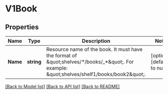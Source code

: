 # V1Book

## Properties
Name | Type | Description | Notes
------------ | ------------- | ------------- | -------------
**Name** | **string** | Resource name of the book. It must have the format of \&quot;shelves/_*_/books/_*\&quot;. For example: \&quot;shelves/shelf1/books/book2\&quot;. | [optional] [default to null]

[[Back to Model list]](../README.md#documentation-for-models) [[Back to API list]](../README.md#documentation-for-api-endpoints) [[Back to README]](../README.md)



